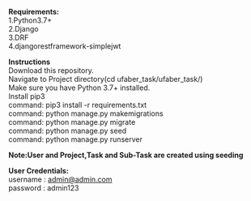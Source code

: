 **Requirements:**   
1.Python3.7+   
2.Django  
3.DRF  
4.djangorestframework-simplejwt  


**Instructions**  
Download this repository.  
Navigate to Project directory(cd ufaber_task/ufaber_task/)  
Make sure you have Python 3.7+ installed.  
Install pip3  
command: pip3 install -r requirements.txt  
command: python manage.py makemigrations  
command: python manage.py migrate  
command: python manage.py seed   
command: python manage.py runserver  
  
**Note:User and Project,Task and Sub-Task are created using seeding**

**User Credentials:**  
username : admin@admin.com  
password : admin123  
